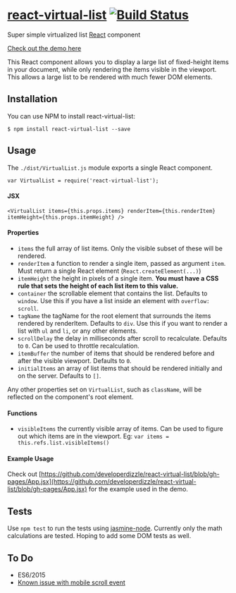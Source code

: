# [react-virtual-list](http://developerdizzle.github.io/react-virtual-list/) [![Build Status](https://travis-ci.org/developerdizzle/react-virtual-list.svg?branch=master)](https://travis-ci.org/developerdizzle/react-virtual-list)

Super simple virtualized list [React](https://github.com/facebook/react) component

[Check out the demo here](http://developerdizzle.github.io/react-virtual-list)

This React component allows you to display a large list of fixed-height items in your document, while only rendering the items visible in the viewport.  This allows a large list to be rendered with much fewer DOM elements.

## Installation

You can use NPM to install react-virtual-list:

```console
$ npm install react-virtual-list --save
```

## Usage

The `./dist/VirtualList.js` module exports a single React component.

```
var VirtualList = require('react-virtual-list');
```

#### JSX

```
<VirtualList items={this.props.items} renderItem={this.renderItem} itemHeight={this.props.itemHeight} />
```

#### Properties

* `items` the full array of list items.  Only the visible subset of these will be rendered.
* `renderItem` a function to render a single item, passed as argument `item`.  Must return a single React element (`React.createElement(...)`)
* `itemHeight` the height in pixels of a single item.  **You must have a CSS rule that sets the height of each list item to this value.**
* `container` the scrollable element that contains the list.  Defaults to `window`.  Use this if you have a list inside an element with `overflow: scroll`.
* `tagName` the tagName for the root element that surrounds the items rendered by renderItem.  Defaults to `div`.  Use this if you want to render a list with `ul` and `li`, or any other elements.
* `scrollDelay` the delay in milliseconds after scroll to recalculate.  Defaults to `0`.  Can be used to throttle recalculation.
* `itemBuffer` the number of items that should be rendered before and after the visible viewport.  Defaults to `0`.
* `initialItems` an array of list items that should be rendered initially and on the server.  Defaults to `[]`.
 
Any other properties set on `VirtualList`, such as `className`, will be reflected on the component's root element.

#### Functions

* `visibleItems` the currently visible array of items.  Can be used to figure out which items are in the viewport.  Eg: `var items = this.refs.list.visibleItems()` 

#### Example Usage

Check out [https://github.com/developerdizzle/react-virtual-list/blob/gh-pages/App.jsx](https://github.com/developerdizzle/react-virtual-list/blob/gh-pages/App.jsx) for the example used in the demo.

## Tests

Use `npm test` to run the tests using [jasmine-node](https://github.com/mhevery/jasmine-node).  Currently only the math calculations are tested.  Hoping to add some DOM tests as well.

## To Do

* ES6/2015
* [Known issue with mobile scroll event](https://github.com/developerdizzle/react-virtual-list/issues/1)